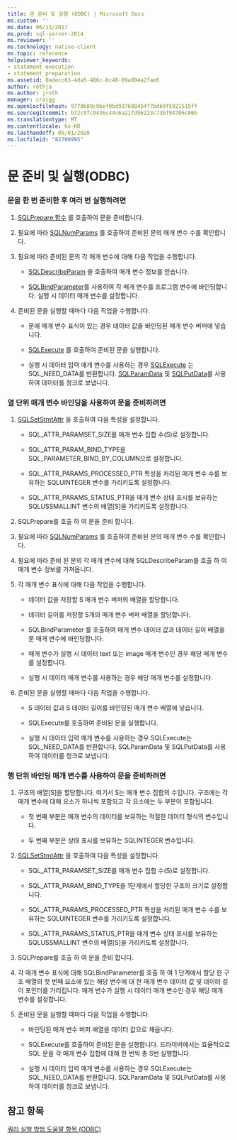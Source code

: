 ```yaml
---
title: 문 준비 및 실행 (ODBC) | Microsoft Docs
ms.custom: ''
ms.date: 06/13/2017
ms.prod: sql-server-2014
ms.reviewer: ''
ms.technology: native-client
ms.topic: reference
helpviewer_keywords:
- statement execution
- statement preparation
ms.assetid: 0adecc63-4da5-486c-bc48-09a004a2fae6
author: rothja
ms.author: jroth
manager: craigg
ms.openlocfilehash: 9778b89c0bef0bd937608454f7bdb9f5921515ff
ms.sourcegitcommit: b72c9fc9436c44c6a21fd96223c73bf94706c06b
ms.translationtype: MT
ms.contentlocale: ko-KR
ms.lasthandoff: 05/01/2020
ms.locfileid: "82700995"
---
```

# <a name="prepare-and-execute-a-statement-odbc"></a>문 준비 및 실행(ODBC)
    
### <a name="to-prepare-a-statement-once-and-then-execute-it-multiple-times"></a>문을 한 번 준비한 후 여러 번 실행하려면  
  
1.  [SQLPrepare 함수](https://go.microsoft.com/fwlink/?LinkId=59360) 를 호출하여 문을 준비합니다.  
  
2.  필요에 따라 [SQLNumParams](https://go.microsoft.com/fwlink/?LinkId=58404) 를 호출하여 준비된 문의 매개 변수 수를 확인합니다.  
  
3.  필요에 따라 준비된 문의 각 매개 변수에 대해 다음 작업을 수행합니다.  
  
    -   [SQLDescribeParam](../../native-client-odbc-api/sqldescribeparam.md) 을 호출하여 매개 변수 정보를 얻습니다.  
  
    -   [SQLBindParameter](../../native-client-odbc-api/sqlbindparameter.md)를 사용하여 각 매개 변수를 프로그램 변수에 바인딩합니다. 실행 시 데이터 매개 변수를 설정합니다.  
  
4.  준비된 문을 실행할 때마다 다음 작업을 수행합니다.  
  
    -   문에 매개 변수 표식이 있는 경우 데이터 값을 바인딩된 매개 변수 버퍼에 넣습니다.  
  
    -   [SQLExecute](https://go.microsoft.com/fwlink/?LinkId=58400) 를 호출하여 준비된 문을 실행합니다.  
  
    -   실행 시 데이터 입력 매개 변수를 사용하는 경우 [SQLExecute](https://go.microsoft.com/fwlink/?LinkId=58400) 는 SQL_NEED_DATA를 반환합니다. [SQLParamData](https://go.microsoft.com/fwlink/?LinkId=58405) 및 [SQLPutData](../../native-client-odbc-api/sqlputdata.md)를 사용하여 데이터를 청크로 보냅니다.  
  
### <a name="to-prepare-a-statement-with-column-wise-parameter-binding"></a>열 단위 매개 변수 바인딩을 사용하여 문을 준비하려면  
  
1.  [SQLSetStmtAttr](../../native-client-odbc-api/sqlsetstmtattr.md) 을 호출하여 다음 특성을 설정합니다.  
  
    -   SQL_ATTR_PARAMSET_SIZE를 매개 변수 집합 수(S)로 설정합니다.  
  
    -   SQL_ATTR_PARAM_BIND_TYPE을 SQL_PARAMETER_BIND_BY_COLUMN으로 설정합니다.  
  
    -   SQL_ATTR_PARAMS_PROCESSED_PTR 특성을 처리된 매개 변수 수를 보유하는 SQLUINTEGER 변수를 가리키도록 설정합니다.  
  
    -   SQL_ATTR_PARAMS_STATUS_PTR을 매개 변수 상태 표시를 보유하는 SQLUSSMALLINT 변수의 배열[S]을 가리키도록 설정합니다.  
  
2.  SQLPrepare를 호출 하 여 문을 준비 합니다.  
  
3.  필요에 따라 [SQLNumParams](https://go.microsoft.com/fwlink/?LinkId=58404) 를 호출하여 준비된 문의 매개 변수 수를 확인합니다.  
  
4.  필요에 따라 준비 된 문의 각 매개 변수에 대해 SQLDescribeParam를 호출 하 여 매개 변수 정보를 가져옵니다.  
  
5.  각 매개 변수 표식에 대해 다음 작업을 수행합니다.  
  
    -   데이터 값을 저장할 S 매개 변수 버퍼의 배열을 할당합니다.  
  
    -   데이터 길이를 저장할 S개의 매개 변수 버퍼 배열을 할당합니다.  
  
    -   SQLBindParameter 를 호출하여 매개 변수 데이터 값과 데이터 길이 배열을 문 매개 변수에 바인딩합니다.  
  
    -   매개 변수가 실행 시 데이터 text 또는 image 매개 변수인 경우 해당 매개 변수를 설정합니다.  
  
    -   실행 시 데이터 매개 변수를 사용하는 경우 해당 매개 변수를 설정합니다.  
  
6.  준비된 문을 실행할 때마다 다음 작업을 수행합니다.  
  
    -   S 데이터 값과 S 데이터 길이를 바인딩된 매개 변수 배열에 넣습니다.  
  
    -   SQLExecute를 호출하여 준비된 문을 실행합니다.  
  
    -   실행 시 데이터 입력 매개 변수를 사용하는 경우 SQLExecute는 SQL_NEED_DATA를 반환합니다. SQLParamData 및 SQLPutData를 사용하여 데이터를 청크로 보냅니다.  
  
### <a name="to-prepare-a-statement-with-row-wise-bound-parameters"></a>행 단위 바인딩 매개 변수를 사용하여 문을 준비하려면  
  
1.  구조의 배열[S]을 할당합니다. 여기서 S는 매개 변수 집합의 수입니다. 구조에는 각 매개 변수에 대해 요소가 하나씩 포함되고 각 요소에는 두 부분이 포함됩니다.  
  
    -   첫 번째 부분은 매개 변수의 데이터를 보유하는 적절한 데이터 형식의 변수입니다.  
  
    -   두 번째 부분은 상태 표시를 보유하는 SQLINTEGER 변수입니다.  
  
2.  [SQLSetStmtAttr](../../native-client-odbc-api/sqlsetstmtattr.md) 을 호출하여 다음 특성을 설정합니다.  
  
    -   SQL_ATTR_PARAMSET_SIZE를 매개 변수 집합 수(S)로 설정합니다.  
  
    -   SQL_ATTR_PARAM_BIND_TYPE을 1단계에서 할당한 구조의 크기로 설정합니다.  
  
    -   SQL_ATTR_PARAMS_PROCESSED_PTR 특성을 처리된 매개 변수 수를 보유하는 SQLUINTEGER 변수를 가리키도록 설정합니다.  
  
    -   SQL_ATTR_PARAMS_STATUS_PTR을 매개 변수 상태 표시를 보유하는 SQLUSSMALLINT 변수의 배열[S]을 가리키도록 설정합니다.  
  
3.  SQLPrepare를 호출 하 여 문을 준비 합니다.  
  
4.  각 매개 변수 표식에 대해 SQLBindParameter를 호출 하 여 1 단계에서 할당 한 구조 배열의 첫 번째 요소에 있는 해당 변수에 대 한 매개 변수 데이터 값 및 데이터 길이 포인터를 가리킵니다. 매개 변수가 실행 시 데이터 매개 변수인 경우 해당 매개 변수를 설정합니다.  
  
5.  준비된 문을 실행할 때마다 다음 작업을 수행합니다.  
  
    -   바인딩된 매개 변수 버퍼 배열을 데이터 값으로 채웁니다.  
  
    -   SQLExecute를 호출하여 준비된 문을 실행합니다. 드라이버에서는 효율적으로 SQL 문을 각 매개 변수 집합에 대해 한 번씩 총 S번 실행합니다.  
  
    -   실행 시 데이터 입력 매개 변수를 사용하는 경우 SQLExecute는 SQL_NEED_DATA를 반환합니다. SQLParamData 및 SQLPutData를 사용하여 데이터를 청크로 보냅니다.  
  
## <a name="see-also"></a>참고 항목  
 [쿼리 실행 방법 도움말 항목 &#40;ODBC&#41;](executing-queries-how-to-topics-odbc.md)  
  
  
